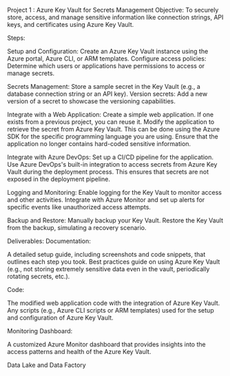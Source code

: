 
Project 1 : Azure Key Vault for Secrets Management
Objective: To securely store, access, and manage sensitive information like connection strings, API keys, and certificates using Azure Key Vault.

Steps:

Setup and Configuration:
Create an Azure Key Vault instance using the Azure portal, Azure CLI, or ARM templates.
Configure access policies: Determine which users or applications have permissions to access or manage secrets.

Secrets Management:
Store a sample secret in the Key Vault (e.g., a database connection string or an API key).
Version secrets: Add a new version of a secret to showcase the versioning capabilities.

Integrate with a Web Application:
Create a simple web application. If one exists from a previous project, you can reuse it.
Modify the application to retrieve the secret from Azure Key Vault. This can be done using the Azure SDK for the specific programming language you are using.
Ensure that the application no longer contains hard-coded sensitive information.

Integrate with Azure DevOps:
Set up a CI/CD pipeline for the application.
Use Azure DevOps's built-in integration to access secrets from Azure Key Vault during the deployment process. This ensures that secrets are not exposed in the deployment pipeline.

Logging and Monitoring:
Enable logging for the Key Vault to monitor access and other activities.
Integrate with Azure Monitor and set up alerts for specific events like unauthorized access attempts.

Backup and Restore:
Manually backup your Key Vault.
Restore the Key Vault from the backup, simulating a recovery scenario.

Deliverables:
Documentation:

A detailed setup guide, including screenshots and code snippets, that outlines each step you took.
Best practices guide on using Azure Key Vault (e.g., not storing extremely sensitive data even in the vault, periodically rotating secrets, etc.).

Code:

The modified web application code with the integration of Azure Key Vault.
Any scripts (e.g., Azure CLI scripts or ARM templates) used for the setup and configuration of Azure Key Vault.

Monitoring Dashboard:

A customized Azure Monitor dashboard that provides insights into the access patterns and health of the Azure Key Vault.

Data Lake and Data Factory







